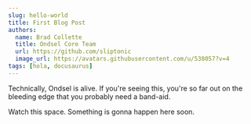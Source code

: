 ```yaml
---
slug: hello-world
title: First Blog Post
authors:
  name: Brad Collette
  title: Ondsel Core Team
  url: https://github.com/sliptonic
  image_url: https://avatars.githubusercontent.com/u/538057?v=4
tags: [hola, docusaurus]
---
```


Technically, Ondsel is alive.  If you're seeing this, you're so far out on the bleeding edge
that you probably need a band-aid.

Watch this space.  Something is gonna happen here soon.
